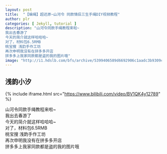 ```yaml
---
layout: post
title:  "【编绳】超还原~山河令 同款情侣三生手绳DIY视频教程"
author: plr
categories: [ Jekyll, tutorial ]
description: "山河令同款手绳教程来啦~
我出去春游了
今天的简介就这样哈哈哈~
对了，材料包6.5RMB
桃宝搜 浅韵手作工坊
再次申明我没有在拼多多开店
拼多多上我家同款都是盗的我的图片哦"
image: "http://i1.hdslb.com/bfs/archive/5399406589d6692906c1aadc3b9309c7db2327e6.jpg"
---
```

## 浅韵小汐

{% include iframe.html src="https://www.bilibili.com/video/BV1QK4y12789" %}

山河令同款手绳教程来啦~<br>我出去春游了<br>今天的简介就这样哈哈哈~<br>对了，材料包6.5RMB<br>桃宝搜 浅韵手作工坊<br>再次申明我没有在拼多多开店<br>拼多多上我家同款都是盗的我的图片哦

